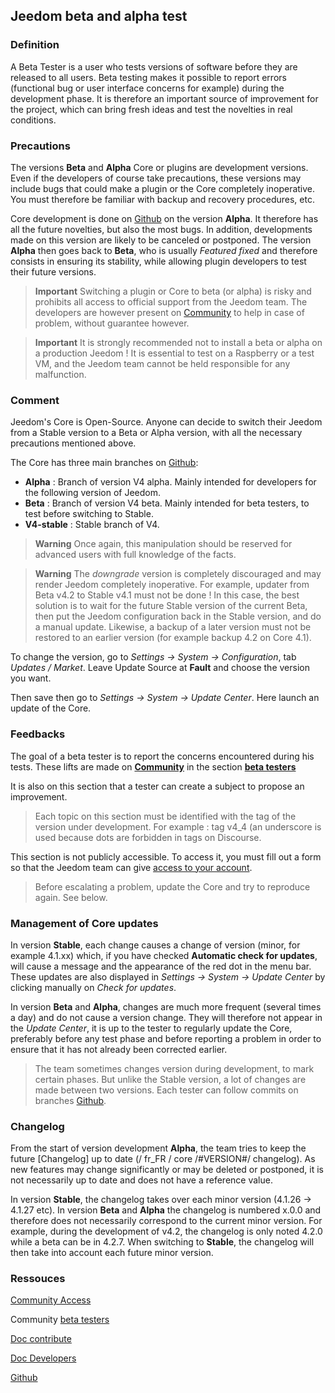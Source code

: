 
## Jeedom beta and alpha test

### Definition

A Beta Tester is a user who tests versions of software before they are released to all users. Beta testing makes it possible to report errors (functional bug or user interface concerns for example) during the development phase. It is therefore an important source of improvement for the project, which can bring fresh ideas and test the novelties in real conditions. 

### Precautions

The versions **Beta** and **Alpha** Core or plugins are development versions. Even if the developers of course take precautions, these versions may include bugs that could make a plugin or the Core completely inoperative. You must therefore be familiar with backup and recovery procedures, etc.

Core development is done on [Github](https://github.com/jeedom/core) on the version **Alpha**. It therefore has all the future novelties, but also the most bugs. In addition, developments made on this version are likely to be canceled or postponed. The version **Alpha** then goes back to **Beta**, who is usually *Featured fixed* and therefore consists in ensuring its stability, while allowing plugin developers to test their future versions.

> **Important**
> Switching a plugin or Core to beta (or alpha) is risky and prohibits all access to official support from the Jeedom team. The developers are however present on [Community](https://community.jeedom.com/) to help in case of problem, without guarantee however.

> **Important**
> It is strongly recommended not to install a beta or alpha on a production Jeedom ! It is essential to test on a Raspberry or a test VM, and the Jeedom team cannot be held responsible for any malfunction.

### Comment

Jeedom's Core is Open-Source. Anyone can decide to switch their Jeedom from a Stable version to a Beta or Alpha version, with all the necessary precautions mentioned above.

The Core has three main branches on [Github](https://github.com/jeedom/core):

-  **Alpha** : Branch of version V4 alpha. Mainly intended for developers for the following version of Jeedom.
-  **Beta** : Branch of version V4 beta. Mainly intended for beta testers, to test before switching to Stable.
-  **V4-stable** : Stable branch of V4.

> **Warning**
> Once again, this manipulation should be reserved for advanced users with full knowledge of the facts.

> **Warning**
> The *downgrade* version is completely discouraged and may render Jeedom completely inoperative. For example, updater from Beta v4.2 to Stable v4.1 must not be done ! In this case, the best solution is to wait for the future Stable version of the current Beta, then put the Jeedom configuration back in the Stable version, and do a manual update. Likewise, a backup of a later version must not be restored to an earlier version (for example backup 4.2 on Core 4.1).

To change the version, go to *Settings → System → Configuration*, tab *Updates / Market*. Leave Update Source at **Fault** and choose the version you want.

Then save then go to *Settings → System → Update Center*. Here launch an update of the Core.

### Feedbacks

The goal of a beta tester is to report the concerns encountered during his tests.
These lifts are made on **[Community](https://community.jeedom.com/)** in the section **[beta testers](https://community.jeedom.com/c/salon-des-beta-testeurs/6)**

It is also on this section that a tester can create a subject to propose an improvement.

> Each topic on this section must be identified with the tag of the version under development. For example : tag v4_4 (an underscore is used because dots are forbidden in tags on Discourse.

This section is not publicly accessible. To access it, you must fill out a form so that the Jeedom team can give [access to your account](https://blog.jeedom.com/jeedom-partenaire-beta-testeur/).

> Before escalating a problem, update the Core and try to reproduce again. See below.

### Management of Core updates

In version **Stable**, each change causes a change of version (minor, for example 4.1.xx) which, if you have checked **Automatic check for updates**, will cause a message and the appearance of the red dot in the menu bar. These updates are also displayed in *Settings → System → Update Center* by clicking manually on *Check for updates*.

In version **Beta** and **Alpha**, changes are much more frequent (several times a day) and do not cause a version change. They will therefore not appear in the *Update Center*, it is up to the tester to regularly update the Core, preferably before any test phase and before reporting a problem in order to ensure that it has not already been corrected earlier.

> The team sometimes changes version during development, to mark certain phases. But unlike the Stable version, a lot of changes are made between two versions. Each tester can follow commits on branches [Github](https://github.com/jeedom/core).

### Changelog

From the start of version development **Alpha**, the team tries to keep the future [Changelog] up to date (/ fr_FR / core /#VERSION#/ changelog). As new features may change significantly or may be deleted or postponed, it is not necessarily up to date and does not have a reference value.

In version **Stable**, the changelog takes over each minor version (4.1.26 -> 4.1.27 etc). In version **Beta** and **Alpha** the changelog is numbered x.0.0 and therefore does not necessarily correspond to the current minor version. For example, during the development of v4.2, the changelog is only noted 4.2.0 while a beta can be in 4.2.7. When switching to **Stable**, the changelog will then take into account each future minor version.

### Ressouces

 [Community Access](https://blog.jeedom.com/jeedom-partenaire-beta-testeur/)
 
Community [beta testers](https://community.jeedom.com/c/salon-des-beta-testeurs/6)

[Doc contribute](/en_US/contribute/)

[Doc Developers](/en_US/dev/)

[Github](https://github.com/jeedom/core)
